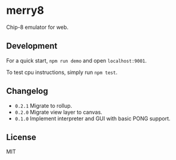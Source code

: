 # merry8
Chip-8 emulator for web.

## Development
For a quick start, `npm run demo` and open `localhost:9001`.

To test cpu instructions, simply run `npm test`.

## Changelog
* `0.2.1` Migrate to rollup.
* `0.2.0` Migrate view layer to canvas.
* `0.1.0` Implement interpreter and GUI with basic PONG support.

## License
MIT
